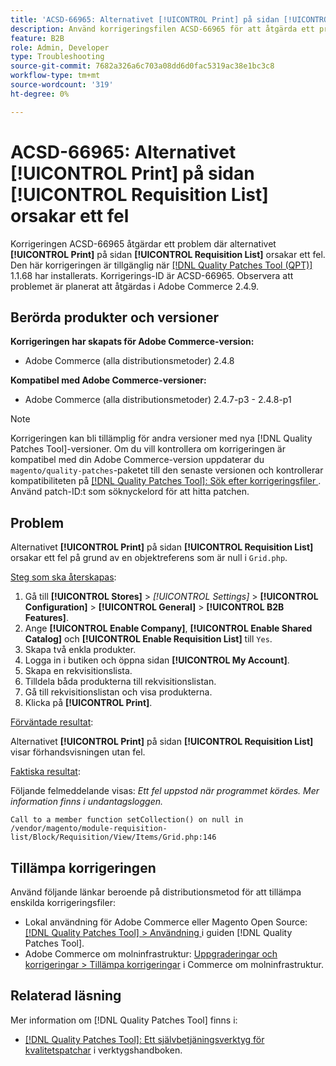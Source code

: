 ```yaml
---
title: 'ACSD-66965: Alternativet [!UICONTROL Print] på sidan [!UICONTROL Requisition List] orsakar ett fel'
description: Använd korrigeringsfilen ACSD-66965 för att åtgärda ett problem i Adobe Commerce där alternativet [!UICONTROL Print] på sidan [!UICONTROL Requisition List] orsakar ett fel.
feature: B2B
role: Admin, Developer
type: Troubleshooting
source-git-commit: 7682a326a6c703a08dd6d0fac5319ac38e1bc3c8
workflow-type: tm+mt
source-wordcount: '319'
ht-degree: 0%

---
```



# ACSD-66965: Alternativet **[!UICONTROL Print]** på sidan **[!UICONTROL Requisition List]** orsakar ett fel

Korrigeringen ACSD-66965 åtgärdar ett problem där alternativet **[!UICONTROL Print]** på sidan **[!UICONTROL Requisition List]** orsakar ett fel. Den här korrigeringen är tillgänglig när [[!DNL Quality Patches Tool (QPT)]](/help/tools/quality-patches-tool/quality-patches-tool-to-self-serve-quality-patches.md) 1.1.68 har installerats. Korrigerings-ID är ACSD-66965. Observera att problemet är planerat att åtgärdas i Adobe Commerce 2.4.9.

## Berörda produkter och versioner

**Korrigeringen har skapats för Adobe Commerce-version:**

* Adobe Commerce (alla distributionsmetoder) 2.4.8

**Kompatibel med Adobe Commerce-versioner:**

* Adobe Commerce (alla distributionsmetoder) 2.4.7-p3 - 2.4.8-p1

>[!NOTE]
>
>Korrigeringen kan bli tillämplig för andra versioner med nya [!DNL Quality Patches Tool]-versioner. Om du vill kontrollera om korrigeringen är kompatibel med din Adobe Commerce-version uppdaterar du `magento/quality-patches`-paketet till den senaste versionen och kontrollerar kompatibiliteten på [[!DNL Quality Patches Tool]: Sök efter korrigeringsfiler ](https://experienceleague.adobe.com/tools/commerce-quality-patches/index.html?lang=sv-SE). Använd patch-ID:t som söknyckelord för att hitta patchen.

## Problem

Alternativet **[!UICONTROL Print]** på sidan **[!UICONTROL Requisition List]** orsakar ett fel på grund av en objektreferens som är null i `Grid.php`.

<u>Steg som ska återskapas</u>:

1. Gå till **[!UICONTROL Stores]** > *[!UICONTROL Settings]* > **[!UICONTROL Configuration]** > **[!UICONTROL General]** > **[!UICONTROL B2B Features]**.
1. Ange **[!UICONTROL Enable Company]**, **[!UICONTROL Enable Shared Catalog]** och **[!UICONTROL Enable Requisition List]** till `Yes`.
1. Skapa två enkla produkter.
1. Logga in i butiken och öppna sidan **[!UICONTROL My Account]**.
1. Skapa en rekvisitionslista.
1. Tilldela båda produkterna till rekvisitionslistan.
1. Gå till rekvisitionslistan och visa produkterna.
1. Klicka på **[!UICONTROL Print]**.

<u>Förväntade resultat</u>:

Alternativet **[!UICONTROL Print]** på sidan **[!UICONTROL Requisition List]** visar förhandsvisningen utan fel.

<u>Faktiska resultat</u>:

Följande felmeddelande visas: *Ett fel uppstod när programmet kördes. Mer information finns i undantagsloggen.*

```
Call to a member function setCollection() on null in /vendor/magento/module-requisition-list/Block/Requisition/View/Items/Grid.php:146
```

## Tillämpa korrigeringen

Använd följande länkar beroende på distributionsmetod för att tillämpa enskilda korrigeringsfiler:

* Lokal användning för Adobe Commerce eller Magento Open Source: [[!DNL Quality Patches Tool] > Användning ](/help/tools/quality-patches-tool/usage.md) i guiden [!DNL Quality Patches Tool].
* Adobe Commerce om molninfrastruktur: [Uppgraderingar och korrigeringar > Tillämpa korrigeringar](https://experienceleague.adobe.com/docs/commerce-cloud-service/user-guide/develop/upgrade/apply-patches.html?lang=sv-SE) i Commerce om molninfrastruktur.

## Relaterad läsning

Mer information om [!DNL Quality Patches Tool] finns i:

* [[!DNL Quality Patches Tool]: Ett självbetjäningsverktyg för kvalitetspatchar](/help/tools/quality-patches-tool/quality-patches-tool-to-self-serve-quality-patches.md) i verktygshandboken.

